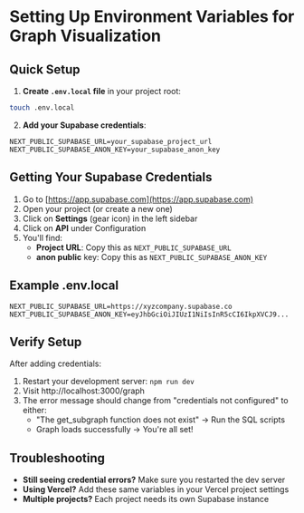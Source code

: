 # Setting Up Environment Variables for Graph Visualization

## Quick Setup

1. **Create `.env.local` file** in your project root:

```bash
touch .env.local
```

2. **Add your Supabase credentials**:

```env
NEXT_PUBLIC_SUPABASE_URL=your_supabase_project_url
NEXT_PUBLIC_SUPABASE_ANON_KEY=your_supabase_anon_key
```

## Getting Your Supabase Credentials

1. Go to [https://app.supabase.com](https://app.supabase.com)
2. Open your project (or create a new one)
3. Click on **Settings** (gear icon) in the left sidebar
4. Click on **API** under Configuration
5. You'll find:
   - **Project URL**: Copy this as `NEXT_PUBLIC_SUPABASE_URL`
   - **anon public** key: Copy this as `NEXT_PUBLIC_SUPABASE_ANON_KEY`

## Example .env.local

```env
NEXT_PUBLIC_SUPABASE_URL=https://xyzcompany.supabase.co
NEXT_PUBLIC_SUPABASE_ANON_KEY=eyJhbGciOiJIUzI1NiIsInR5cCI6IkpXVCJ9...
```

## Verify Setup

After adding credentials:

1. Restart your development server: `npm run dev`
2. Visit http://localhost:3000/graph
3. The error message should change from "credentials not configured" to either:
   - "The get_subgraph function does not exist" → Run the SQL scripts
   - Graph loads successfully → You're all set!

## Troubleshooting

- **Still seeing credential errors?** Make sure you restarted the dev server
- **Using Vercel?** Add these same variables in your Vercel project settings
- **Multiple projects?** Each project needs its own Supabase instance
